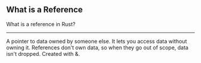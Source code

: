 ## What is a Reference

What is a reference in Rust?

---

A pointer to data owned by someone else. It lets you access data without owning it. References don't own data, so when they go out of scope, data isn't dropped. Created with &.

